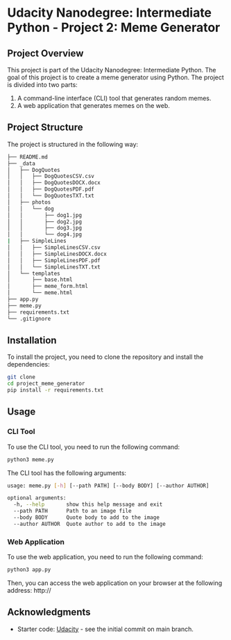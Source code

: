 # Udacity Nanodegree: Intermediate Python - Project 2: Meme Generator

## Project Overview

This project is part of the Udacity Nanodegree: Intermediate Python. The goal of this project is to create a meme generator using Python. The project is divided into two parts:

1. A command-line interface (CLI) tool that generates random memes.
2. A web application that generates memes on the web.

## Project Structure

The project is structured in the following way:

```bash
├── README.md
├── _data
│   ├── DogQuotes
│   │   ├── DogQuotesCSV.csv
│   │   ├── DogQuotesDOCX.docx
│   │   ├── DogQuotesPDF.pdf
│   │   └── DogQuotesTXT.txt
│   ├── photos
│   │   └── dog
│   │       ├── dog1.jpg
│   │       ├── dog2.jpg
│   │       ├── dog3.jpg
│   │       └── dog4.jpg
|   ├── SimpleLines
│   │   ├── SimpleLinesCSV.csv
│   │   ├── SimpleLinesDOCX.docx
│   │   ├── SimpleLinesPDF.pdf
│   │   └── SimpleLinesTXT.txt
│   └── templates
│       ├── base.html
│       ├── meme_form.html
│       └── meme.html
├── app.py
├── meme.py
├── requirements.txt
└── .gitignore
```

## Installation

To install the project, you need to clone the repository and install the dependencies:

```bash
git clone
cd project_meme_generator
pip install -r requirements.txt
```

## Usage

### CLI Tool

To use the CLI tool, you need to run the following command:

```bash
python3 meme.py
```

The CLI tool has the following arguments:

```bash
usage: meme.py [-h] [--path PATH] [--body BODY] [--author AUTHOR]

optional arguments:
  -h, --help       show this help message and exit
  --path PATH      Path to an image file
  --body BODY      Quote body to add to the image
  --author AUTHOR  Quote author to add to the image
```

### Web Application

To use the web application, you need to run the following command:

```bash
python3 app.py
```

Then, you can access the web application on your browser at the following address: http://

## Acknowledgments

* Starter code: [Udacity](https://www.udacity.com/) - see the initial commit on main branch.
